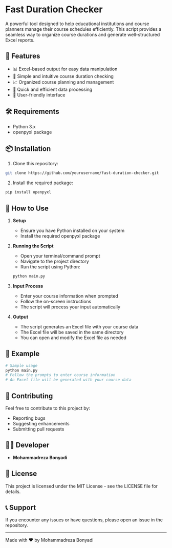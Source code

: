 # Fast Duration Checker

A powerful tool designed to help educational institutions and course planners manage their course schedules efficiently. This script provides a seamless way to organize course durations and generate well-structured Excel reports.

## 🌟 Features
- 📊 Excel-based output for easy data manipulation
- 🎯 Simple and intuitive course duration checking
- 📈 Organized course planning and management
- 🔄 Quick and efficient data processing
- 📱 User-friendly interface

## 🛠️ Requirements
- Python 3.x
- openpyxl package

## 📦 Installation
1. Clone this repository:
```bash
git clone https://github.com/yourusername/fast-duration-checker.git
```

2. Install the required package:
```bash
pip install openpyxl
```

## 🚀 How to Use
1. **Setup**
   - Ensure you have Python installed on your system
   - Install the required openpyxl package

2. **Running the Script**
   - Open your terminal/command prompt
   - Navigate to the project directory
   - Run the script using Python:
   ```bash
   python main.py
   ```

3. **Input Process**
   - Enter your course information when prompted
   - Follow the on-screen instructions
   - The script will process your input automatically

4. **Output**
   - The script generates an Excel file with your course data
   - The Excel file will be saved in the same directory
   - You can open and modify the Excel file as needed

## 📝 Example
```python
# Sample usage
python main.py
# Follow the prompts to enter course information
# An Excel file will be generated with your course data
```

## 🤝 Contributing
Feel free to contribute to this project by:
- Reporting bugs
- Suggesting enhancements
- Submitting pull requests

## 👨‍💻 Developer
- **Mohammadreza Bonyadi**

## 📄 License
This project is licensed under the MIT License - see the LICENSE file for details.

## 📞 Support
If you encounter any issues or have questions, please open an issue in the repository.

---
Made with ❤️ by Mohammadreza Bonyadi

